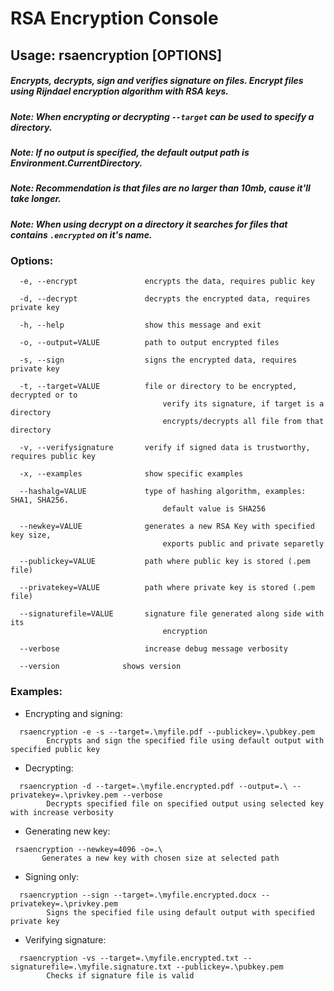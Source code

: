 # RSA Encryption Console
## Usage: rsaencryption [OPTIONS]
##### Encrypts, decrypts, sign and verifies signature on files. Encrypt files using Rijndael encryption algorithm with RSA keys.
##### Note: When encrypting or decrypting ```--target``` can be used to specify a directory.
##### Note: If no output is specified, the default output path is Environment.CurrentDirectory.
##### Note: Recommendation is that files are no larger than 10mb, cause it'll take longer.
##### Note: When using decrypt on a directory it searches for files that contains ```.encrypted``` on it's name.

### Options:
```
  -e, --encrypt               encrypts the data, requires public key
```
```
  -d, --decrypt               decrypts the encrypted data, requires private key
```
```
  -h, --help                  show this message and exit
```
```
  -o, --output=VALUE          path to output encrypted files
```
```
  -s, --sign                  signs the encrypted data, requires private key
```
```
  -t, --target=VALUE          file or directory to be encrypted, decrypted or to
                                  verify its signature, if target is a directory 
                                  encrypts/decrypts all file from that directory
```
```
  -v, --verifysignature       verify if signed data is trustworthy, requires public key
```
```
  -x, --examples              show specific examples
```
```
  --hashalg=VALUE             type of hashing algorithm, examples: SHA1, SHA256.
                                  default value is SHA256
```
```
  --newkey=VALUE              generates a new RSA Key with specified key size,
                                  exports public and private separetly
```
```
  --publickey=VALUE           path where public key is stored (.pem file)
```
```
  --privatekey=VALUE          path where private key is stored (.pem file)
```
```
  --signaturefile=VALUE       signature file generated along side with its
                                  encryption
```
```
  --verbose                   increase debug message verbosity
```
```
  --version              shows version
```
### Examples:
* Encrypting and signing:
```
  rsaencryption -e -s --target=.\myfile.pdf --publickey=.\pubkey.pem
        Encrypts and sign the specified file using default output with specified public key
```
* Decrypting:
```
  rsaencryption -d --target=.\myfile.encrypted.pdf --output=.\ --privatekey=.\privkey.pem --verbose
        Decrypts specified file on specified output using selected key with increase verbosity
```
* Generating new key:
 ```
  rsaencryption --newkey=4096 -o=.\
        Generates a new key with chosen size at selected path
```
* Signing only:
```
  rsaencryption --sign --target=.\myfile.encrypted.docx --privatekey=.\privkey.pem
        Signs the specified file using default output with specified private key
```
* Verifying signature: 
```
  rsaencryption -vs --target=.\myfile.encrypted.txt --signaturefile=.\myfile.signature.txt --publickey=.\pubkey.pem
        Checks if signature file is valid
```
